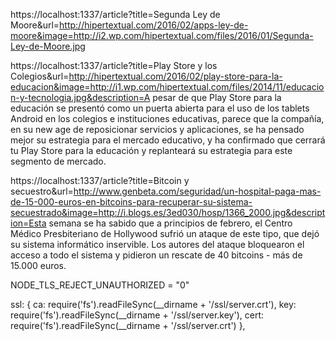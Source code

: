 https://localhost:1337/article?title=Segunda Ley de Moore&url=http://hipertextual.com/2016/02/apps-ley-de-moore&image=http://i2.wp.com/hipertextual.com/files/2016/01/Segunda-Ley-de-Moore.jpg

https://localhost:1337/article?title=Play Store y los Colegios&url=http://hipertextual.com/2016/02/play-store-para-la-educacion&image=http://i1.wp.com/hipertextual.com/files/2014/11/educacion-y-tecnologia.jpg&description=A pesar de que Play Store para la educación se presentó como un puerta abierta para el uso de los tablets Android en los colegios e instituciones educativas, parece que la compañía, en su new age de reposicionar servicios y aplicaciones, se ha pensado mejor su estrategia para el mercado educativo, y ha confirmado que cerrará tu Play Store para la educación y replanteará su estrategia para este segmento de mercado.


https://localhost:1337/article?title=Bitcoin y secuestro&url=http://www.genbeta.com/seguridad/un-hospital-paga-mas-de-15-000-euros-en-bitcoins-para-recuperar-su-sistema-secuestrado&image=http://i.blogs.es/3ed030/hosp/1366_2000.jpg&description=Esta semana se ha sabido que a principios de febrero, el Centro Médico Presbiteriano de Hollywood sufrió un ataque de este tipo, que dejó su sistema informático inservible. Los autores del ataque bloquearon el acceso a todo el sistema y pidieron un rescate de 40 bitcoins - más de 15.000 euros.

NODE_TLS_REJECT_UNAUTHORIZED = "0"

  ssl: {
    ca: require('fs').readFileSync(__dirname + '/ssl/server.crt'),
    key: require('fs').readFileSync(__dirname + '/ssl/server.key'),
    cert: require('fs').readFileSync(__dirname + '/ssl/server.crt')
  },
